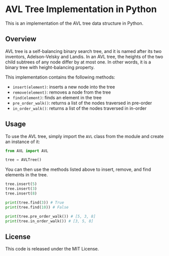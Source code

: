 # AVL Tree Implementation in Python
This is an implementation of the AVL tree data structure in Python.

## Overview
AVL tree is a self-balancing binary search tree, and it is named after its two inventors, Adelson-Velsky and Landis. In an AVL tree, the heights of the two child subtrees of any node differ by at most one. In other words, it is a binary tree with height-balancing property.

This implementation contains the following methods:

- `insert(element)`: inserts a new node into the tree
- `remove(element)`: removes a node from the tree
- `find(element)`: finds an element in the tree
- `pre_order_walk()`: returns a list of the nodes traversed in pre-order
- `in_order_walk()`: returns a list of the nodes traversed in in-order

## Usage
To use the AVL tree, simply import the `AVL` class from the module and create an instance of it:
```python
from AVL import AVL

tree = AVLTree()
```

You can then use the methods listed above to insert, remove, and find elements in the tree.

```python
tree.insert(5)
tree.insert(3)
tree.insert(8)

print(tree.find(3)) # True
print(tree.find(10)) # False

print(tree.pre_order_walk()) # [5, 3, 8]
print(tree.in_order_walk()) # [3, 5, 8]
```

## License
This code is released under the MIT License.
